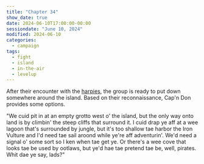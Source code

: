 ```yaml
---
title: "Chapter 34"
show_date: true
date: 2024-06-10T17:00:00-00:00
sessiondate: "June 10, 2024"
modified: 2024-06-10
categories:
  - campaign
tags:
  - fight
  - island
  - in-the-air
  - levelup
---
```


After their encounter with the [harpies](https://www.dndbeyond.com/monsters/16919-harpy),
the group is ready to put down somewhere around the island. Based on their reconnaissance,
Cap'n Don provides some options.

"We cuid pit in at an empty grotto west o' the island, but the only way onto land is by
climbin' the steep cliffs that surround it. I cuid drap ye aff at a wee lagoon that's
surrounded by jungle, but it's too shallow tae harbor the Iron Vulture and I'd need tae
sail aroond while ye're aff adventurin'. We'd need a signal o' some sort so I ken when
tae get ye. Or there's a wee cove that looks tae be used by ootlaws, but ye'd hae tae
pretend tae be, well, pirates. Whit dae ye say, lads?"

<!-- English version
We could put in at an empty grotto west of the island, but the only way onto land is by 
climbing the steep cliffs that surround it. I could drop you off at a small lagoon that's 
surrounded by jungle, but it's too shallow to harbor the Iron Vulture and I'd need to sail 
around while you're off adventuring. We'd need a signal of some sort so I know when to get you. 
Or there's a small cove that looks to be used by outlaws, but you'd have to pretend to be, well, 
pirates. What do ya say, lads?
-->



<!-- NOTES -->

<!-- em dash: — | Mac kebyoard shortcut = Option + Shift + Dash (-) -->
<!-- https://oatcookies.neocities.org/dndmoney to convert copper, silver, gold, and more into CP -->
<!-- Frequently used links:
  [Barbarian rage](https://www.thegamer.com/dungeons-dragons-dnd-barbarian-rage-explained-guide/)
  [Chaos Bolt](https://www.dndbeyond.com/spells/14761-chaos-bolt)
  [Hellish Rebuke](https://www.dndbeyond.com/spells/hellish-rebuke)
  [hurdy-gurdy](https://en.wikipedia.org/wiki/Hurdy-gurdy)
  [Mind Spike](http://dnd5e.wikidot.com/spell:mind-spike)
  [Shillelagh](https://www.dndbeyond.com/spells/2249-shillelagh)
  [Spiritual Weapon](https://www.dndbeyond.com/spells/2133-guiding-bolt)
-->
<!--
  Lists of spells for the classes:
    - Bard spells: https://www.dndbeyond.com/spells/class/1-bard
    - Cleric spells: https://www.dndbeyond.com/spells/class/cleric 
    - Druid spells: https://www.dndbeyond.com/spells/class/druid
    - Sorcerer spells: https://www.dndbeyond.com/spells/class/sorcerer
  Monsters: https://www.dndbeyond.com/monsters
-->
<!-- Directions on a boat:
  Port = left side
  Starboard = right side
  Bow = front
  Aft = back (inside the ship, on board)
  Stern = back (outside, offboard)
-->

